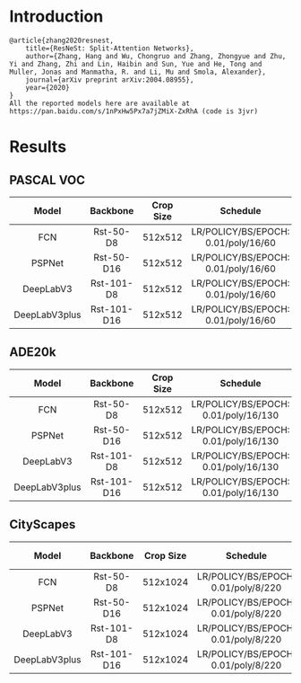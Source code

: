 # Introduction
```
@article{zhang2020resnest,
    title={ResNeSt: Split-Attention Networks},
    author={Zhang, Hang and Wu, Chongruo and Zhang, Zhongyue and Zhu, Yi and Zhang, Zhi and Lin, Haibin and Sun, Yue and He, Tong and Muller, Jonas and Manmatha, R. and Li, Mu and Smola, Alexander},
    journal={arXiv preprint arXiv:2004.08955},
    year={2020}
}
All the reported models here are available at https://pan.baidu.com/s/1nPxHw5Px7a7jZMiX-ZxRhA (code is 3jvr)
```


# Results

## PASCAL VOC
| Model         | Backbone    | Crop Size  | Schedule                             | Train/Eval Set  | mIoU   | Download                 |
| :-:           | :-:         | :-:        | :-:                                  | :-:             | :-:    | :-:                      |
| FCN           | Rst-50-D8   | 512x512    | LR/POLICY/BS/EPOCH: 0.01/poly/16/60  | trainaug/val    | 77.41% | [model]() &#124; [log]() |
| PSPNet        | Rst-50-D16  | 512x512    | LR/POLICY/BS/EPOCH: 0.01/poly/16/60  | trainaug/val    | -      | [model]() &#124; [log]() |
| DeepLabV3     | Rst-101-D8  | 512x512    | LR/POLICY/BS/EPOCH: 0.01/poly/16/60  | trainaug/val    | -      | [model]() &#124; [log]() |
| DeepLabV3plus | Rst-101-D16 | 512x512    | LR/POLICY/BS/EPOCH: 0.01/poly/16/60  | trainaug/val    | -      | [model]() &#124; [log]() |

## ADE20k
| Model         | Backbone    | Crop Size  | Schedule                             | Train/Eval Set  | mIoU   | Download                 |
| :-:           | :-:         | :-:        | :-:                                  | :-:             | :-:    | :-:                      |
| FCN           | Rst-50-D8   | 512x512    | LR/POLICY/BS/EPOCH: 0.01/poly/16/130 | train/val       | -      | [model]() &#124; [log]() |
| PSPNet        | Rst-50-D16  | 512x512    | LR/POLICY/BS/EPOCH: 0.01/poly/16/130 | train/val       | -      | [model]() &#124; [log]() |
| DeepLabV3     | Rst-101-D8  | 512x512    | LR/POLICY/BS/EPOCH: 0.01/poly/16/130 | train/val       | -      | [model]() &#124; [log]() |
| DeepLabV3plus | Rst-101-D16 | 512x512    | LR/POLICY/BS/EPOCH: 0.01/poly/16/130 | train/val       | -      | [model]() &#124; [log]() |

## CityScapes
| Model         | Backbone    | Crop Size  | Schedule                             | Train/Eval Set  | mIoU   | Download                 |
| :-:           | :-:         | :-:        | :-:                                  | :-:             | :-:    | :-:                      |
| FCN           | Rst-50-D8   | 512x1024   | LR/POLICY/BS/EPOCH: 0.01/poly/8/220  | train/val       | -      | [model]() &#124; [log]() |
| PSPNet        | Rst-50-D16  | 512x1024   | LR/POLICY/BS/EPOCH: 0.01/poly/8/220  | train/val       | -      | [model]() &#124; [log]() |
| DeepLabV3     | Rst-101-D8  | 512x1024   | LR/POLICY/BS/EPOCH: 0.01/poly/8/220  | train/val       | -      | [model]() &#124; [log]() |
| DeepLabV3plus | Rst-101-D16 | 512x1024   | LR/POLICY/BS/EPOCH: 0.01/poly/8/220  | train/val       | -      | [model]() &#124; [log]() |